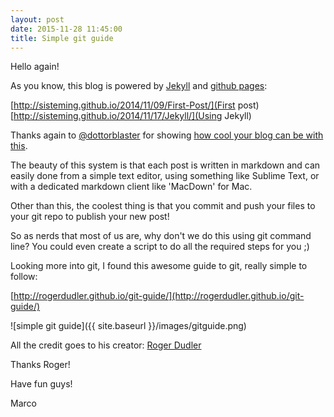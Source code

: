 ```yaml
---
layout: post
date: 2015-11-28 11:45:00
title: Simple git guide
---
```


Hello again!

As you know, this blog is powered by [Jekyll](https://jekyllrb.com/) and [github pages](https://pages.github.com/):

[http://sisteming.github.io/2014/11/09/First-Post/](First post)
[http://sisteming.github.io/2014/11/17/Jekyll/](Using Jekyll)

Thanks again to [@dottorblaster](https://twitter.com/dottorblaster) for showing [how cool your blog can be with this](http://dottorblaster.it/2014/09/addio-wordpress-benvenuto-jekyll/).

The beauty of this system is that each post is written in markdown and can easily done from a simple text editor, using something like Sublime Text, or with a dedicated markdown client like 'MacDown' for Mac.

Other than this, the coolest thing is that you commit and push your files to your git repo to publish your new post!

So as nerds that most of us are, why don't we do this using git command line? You could even create a script to do all the required steps for you ;)

Looking more into git, I found this awesome guide to git, really simple to follow:

[http://rogerdudler.github.io/git-guide/](http://rogerdudler.github.io/git-guide/)

![simple git guide]({{ site.baseurl }}/images/gitguide.png)


All the credit goes to his creator: [Roger Dudler](https://twitter.com/rogerdudler)

Thanks Roger!


Have fun guys!

Marco